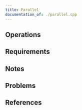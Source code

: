 ```yaml
---
title: Parallel
documentation_of: ./parallel.cpp
---
```


## Operations

## Requirements

## Notes

## Problems

## References
